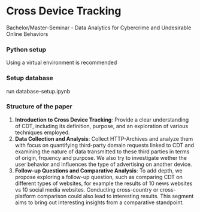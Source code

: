 # Cross Device Tracking
Bachelor/Master-Seminar - Data Analytics for Cybercrime and Undesirable Online Behaviors 

### Python setup
Using a virtual environment is recommended

### Setup database
run database-setup.ipynb


### Structure of the paper

1. **Introduction to Cross Device Tracking**: Provide a clear understanding of CDT, including its definition, purpose, and an exploration of various techniques employed.
2. **Data Collection and Analysis**: Collect HTTP-Archives and analyze them with focus on quantifying third-party domain requests linked to CDT and examining the nature of data transmitted to these third parties in terms of origin, frquency and purpose. We also try to investigate wether the user behavior and influences the type of advertising on another device.
3. **Follow-up Questions and Comparative Analysis**: To add depth, we propose exploring a follow-up question, such as comparing CDT on different types of websites, for example the results of 10 news websites vs 10 social media websites. Conducting cross-country or cross-platform comparison could also lead to interesting results. This segment aims to bring out interesting insights from a comparative standpoint.